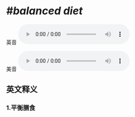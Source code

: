 # ***\#balanced diet*** 
英音
<audio src="./media/balanced diet1.aac" controls="controls"></audio>

美音
<audio src="./media/balanced diet2.aac" controls="controls"></audio>



  

英文释义
---
### 1.**平衡膳食**  


